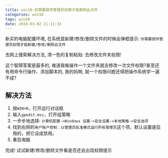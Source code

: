 ```yaml
---
title: win10-你需要提供管理员权限才能删除此文件
categories: win10
tags: win10
date: 2019-03-02 21:11:33
---
```


新买的电脑配置环境, 在系统盘新建/修改/删除文件的时候会弹框提示: `你需要提供管理员权限才能新建/修改/删除此文件`

去网上搜索解决方法, 清一色的复制粘贴: 去修改文件夹权限!

这个智障答案是最多的, 难道我每操作一个文件夹就去修改一次文件权限?甚至还有用命令行操作、添加脚本的, 我的妈啊, 就一个权限问题还得把操作系统学一遍不成?

解决方法
-------


1. 按`WIN+R`，打开运行对话框
2. 输入`gpedit.msc`，打开组策略
3. 一步步地选择: `计算机配置->Windows 设置->安全设置->本地策略->安全选项`
4. 找到右侧的`用户账户控制：以管理员批准模式运行所有管理员`这个项，默认设置是启用的，把它设成禁用。
5. 重启电脑

完成! 试试新建/修改/删除文件看是否还会出现权限提示
